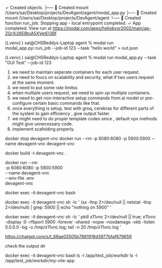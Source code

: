 
✓ Created objects.
├── 🔨 Created mount /Users/sai/Desktop/projects/DevAgent/agent/modal_app.py
├── 🔨 Created mount /Users/sai/Desktop/projects/DevAgent/agent
└── 🔨 Created function run_job.
Stopping app - local entrypoint completed.
✓ App completed. View run at https://modal.com/apps/heliobvsr2002/main/ap-ZQrXj26EBtoA5XVetEI3Bf


((.venv) ) sai@CHSReddys-Laptop agent % modal run modal_app.py::run_job --job-id 123 --task "hello world" > out.json

((.venv) ) sai@CHSReddys-Laptop agent % modal run modal_app.py --task "GUI Test" --job-id 123


1. we need to maintain seperate containers for each user request.
2. we need to foucs on scalability and security, what if two users request at the same moment.
3. we need to put some rate limitss
4. when multiple users request, we need to spin up multiple containers. 
5. we need to get non-interactive setup commands from ai model or pre-configure certain basic commands like that. 
6. once everything is setup, test with groq, cerebras for different parts of the system to gain efficiency , give output faster.
7. we might need to do proper template codes since , default npx methods might give unnecessary code. 
8. implement scafolding properly.

docker stop devagent-vnc
docker run --rm -p 6080:6080 -p 5900:5900 --name devagent-vnc devagent-vnc

docker build -t devagent-vnc .

docker run --rm \
  -p 6080:6080 -p 5900:5900 \
  --name devagent-vnc \
  --env-file .env \
  devagent-vnc


docker exec -it devagent-vnc bash


docker exec -it devagent-vnc sh -lc '
(ss -ltnp 2>/dev/null || netstat -tlnp 2>/dev/null) | grep :5900 || echo "nothing on 5900"
'


docker exec -it devagent-vnc sh -lc '
pkill x11vnc 2>/dev/null || true;
x11vnc -display :0 -rfbport 5900 -forever -shared -nopw -noxdamage -xkb -listen 0.0.0.0 -bg -o /tmp/x11vnc.log;
tail -n 20 /tmp/x11vnc.log
'


https://chatgpt.com/s/t_68ae03505b7881918d3977bfaf679659



check the output dir

docker exec -it devagent-vnc bash
ls -l /app/test_job/workdir
ls -l /app/test_job/workdir/my-vite-app
